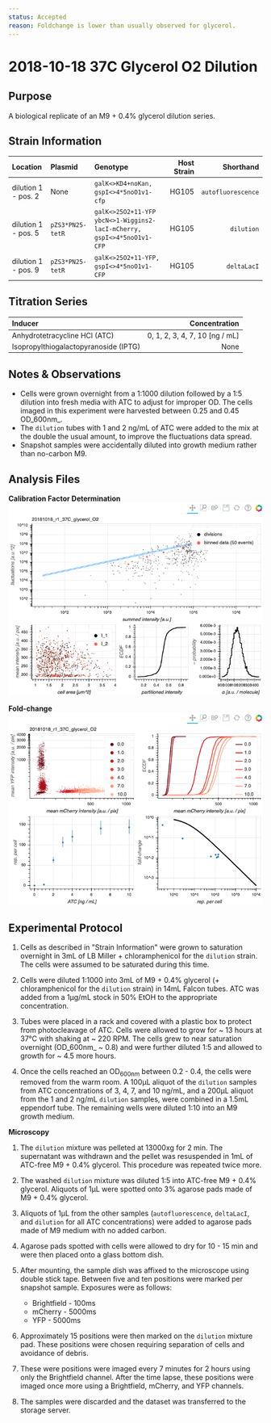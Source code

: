 ```yaml
---
status: Accepted
reason: Foldchange is lower than usually observed for glycerol. 
---
```


# 2018-10-18 37C Glycerol O2 Dilution

## Purpose
A biological replicate of an M9 + 0.4% glycerol dilution series.

## Strain Information

| Location | Plasmid | Genotype | Host Strain | Shorthand |
| :------- | :------ | :------- | ----------: | --------: |
| dilution 1 - pos. 2 | None | `galK<>KD4+noKan, gspI<>4*5noO1v1-cfp` | HG105 | `autofluorescence` |
| dilution 1 - pos. 5 | `pZS3*PN25-tetR` | `galK<>25O2+11-YFP ybcN<>1-Wiggins2-lacI-mCherry, gspI<>4*5noO1v1-CFP` | HG105 | `dilution`|
| dilution 1 - pos. 9 | `pZS3*PN25-tetR`| `galK<>25O2+11-YFP, gspI<>4*5noO1v1-CFP` |  HG105 |`deltaLacI` |

## Titration Series

| Inducer | Concentration |
| :------ | ------------: |
| Anhydrotetracycline HCl (ATC) | 0, 1, 2, 3, 4, 7, 10  [ng / mL] |
| Isopropylthiogalactopyranoside (IPTG) | None |

## Notes & Observations
* Cells were grown overnight from a 1:1000 dilution followed by a 1:5 dilution into fresh media with ATC to adjust for improper OD. The cells imaged in this experiment were harvested between 0.25 and 0.45 OD_600nm_.  
* The `dilution` tubes with 1 and 2 ng/mL of ATC were added to the mix at the double the usual amount, to improve the fluctuations data spread.
* Snapshot samples were accidentally diluted into growth medium rather than no-carbon M9.

## Analysis Files

**Calibration Factor Determination**
[![dilution summary](output/dilution_summary.png)](output/dilution_summary.html)

**Fold-change**
[![fold-change summary](output/foldchange_summary.png)](ouptput/foldchange_summary.html)

## Experimental Protocol

1. Cells as described in "Strain Information" were grown to saturation overnight in 3mL of LB Miller + chloramphenicol for the `dilution` strain. The cells were assumed to be saturated during this time.

2. Cells were diluted 1:1000 into 3mL of M9 + 0.4% glycerol (+ chloramphenicol for the `dilution` strain) in 14mL Falcon tubes. ATC was added from a 1µg/mL stock in 50% EtOH to the appropriate concentration.

3. Tubes were placed in a rack and covered with a plastic box to protect from photocleavage of ATC. Cells were allowed to grow for ~ 13 hours at 37°C with shaking at ~ 220 RPM. The cells grew to near saturation overnight (OD_600nm_ ~ 0.8) and were further diluted 1:5 and allowed to growth for ~ 4.5 more hours.

4. Once the cells reached an OD<sub>600nm</sub> between 0.2 - 0.4, the cells were removed from the warm room. A 100µL aliquot of the `dilution` samples from ATC concentrations of 3, 4, 7, and 10 ng/mL, and a 200µL aliquot from the 1 and 2 ng/mL `dilution` samples, were combined in a 1.5mL eppendorf tube. The remaining wells were diluted 1:10 into an M9 growth medium.

**Microscopy**

1. The `dilution` mixture was pelleted at 13000xg for 2 min. The supernatant was withdrawn and the pellet was resuspended in 1mL of ATC-free M9 + 0.4% glycerol. This procedure was repeated twice more.

2. The washed `dilution` mixture was diluted 1:5 into ATC-free M9 + 0.4% glycerol. Aliquots of 1µL were spotted onto 3% agarose pads made of M9 + 0.4% glycerol.

3. Aliquots of 1µL from the other samples (`autofluorescence`, `deltaLacI`, and `dilution` for all ATC concentrations) were added to agarose pads
made of M9 medium with no added carbon.

4. Agarose pads spotted with cells were allowed to dry for 10 - 15 min and were then placed onto a glass bottom dish.

5. After mounting, the sample dish was affixed to the microscope using double stick tape. Between five and ten positions were marked per snapshot sample. Exposures were as follows:
    - Brightfield - 100ms
    - mCherry - 5000ms
    - YFP - 5000ms

6. Approximately 15 positions were then marked on the `dilution` mixture pad. These positions were chosen requiring separation of cells and avoidance of debris.

7. These were positions were imaged every 7 minutes for 2 hours using only the Brightfield channel. After the time lapse, these positions were imaged once more using a Brightfield, mCherry, and YFP channels.

8. The samples were discarded and the dataset was transferred to the storage server.